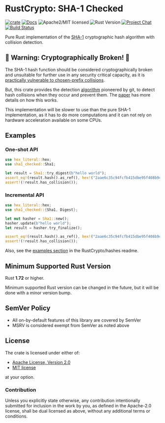 # RustCrypto: SHA-1 Checked

[![crate][crate-image]][crate-link]
[![Docs][docs-image]][docs-link]
![Apache2/MIT licensed][license-image]
![Rust Version][rustc-image]
[![Project Chat][chat-image]][chat-link]
[![Build Status][build-image]][build-link]

Pure Rust implementation of the [SHA-1] cryptographic hash algorithm with collision detection.

## 🚨 Warning: Cryptographically Broken! 🚨

The SHA-1 hash function should be considered cryptographically broken and
unsuitable for further use in any security critical capacity, as it is
[practically vulnerable to chosen-prefix collisions][1].

But, this crate provides the detection [algorithm] pioneered by git, to detect hash collisions when they
occur and prevent them. The [paper] has more details on how this works.

This implementation will be slower to use than the pure SHA-1 implementation, as it has to do more computations and
it can not rely on hardware acceleration available on some CPUs.

## Examples

### One-shot API

```rust
use hex_literal::hex;
use sha1_checked::Sha1;

let result = Sha1::try_digest(b"hello world");
assert_eq!(result.hash().as_ref(), hex!("2aae6c35c94fcfb415dbe95f408b9ce91ee846ed"));
assert!(!result.has_collision());
```

### Incremental API

```rust
use hex_literal::hex;
use sha1_checked::{Sha1, Digest};

let mut hasher = Sha1::new();
hasher.update(b"hello world");
let result = hasher.try_finalize();

assert_eq!(result.hash().as_ref(), hex!("2aae6c35c94fcfb415dbe95f408b9ce91ee846ed"));
assert!(!result.has_collision());
```

Also, see the [examples section] in the RustCrypto/hashes readme.

## Minimum Supported Rust Version

Rust **1.72** or higher.

Minimum supported Rust version can be changed in the future, but it will be
done with a minor version bump.

## SemVer Policy

- All on-by-default features of this library are covered by SemVer
- MSRV is considered exempt from SemVer as noted above

## License

The crate is licensed under either of:

* [Apache License, Version 2.0](http://www.apache.org/licenses/LICENSE-2.0)
* [MIT license](http://opensource.org/licenses/MIT)

at your option.

### Contribution

Unless you explicitly state otherwise, any contribution intentionally submitted
for inclusion in the work by you, as defined in the Apache-2.0 license, shall be
dual licensed as above, without any additional terms or conditions.

[//]: # (badges)

[crate-image]: https://img.shields.io/crates/v/sha1-checked.svg
[crate-link]: https://crates.io/crates/sha1-checked
[docs-image]: https://docs.rs/sha1-checked/badge.svg
[docs-link]: https://docs.rs/sha1-checked/
[license-image]: https://img.shields.io/badge/license-Apache2.0/MIT-blue.svg
[rustc-image]: https://img.shields.io/badge/rustc-1.72+-blue.svg
[chat-image]: https://img.shields.io/badge/zulip-join_chat-blue.svg
[chat-link]: https://rustcrypto.zulipchat.com/#narrow/stream/260041-hashes
[build-image]: https://github.com/RustCrypto/hashes/workflows/sha1-checked/badge.svg?branch=master
[build-link]: https://github.com/RustCrypto/hashes/actions?query=workflow%3Asha1-checked

[//]: # (general links)

[SHA-1]: https://en.wikipedia.org/wiki/SHA-1
[1]: https://sha-mbles.github.io/
[examples section]: https://github.com/RustCrypto/hashes#Examples
[algorithm]: https://github.com/cr-marcstevens/sha1collisiondetection
[paper]: https://marc-stevens.nl/research/papers/C13-S.pdf
